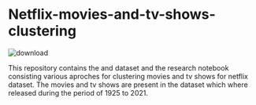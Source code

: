 # Netflix-movies-and-tv-shows-clustering
![download](https://github.com/user-attachments/assets/2805eda7-97a4-4fe3-bb18-689161e0fc40)

This repository contains the and dataset and the research notebook consisting various aproches for clustering movies and tv shows for netflix dataset. The movies and tv shows are present in the dataset which where released during the period of 1925 to 2021.
